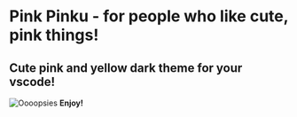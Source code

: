 # Pink Pinku - for people who like cute, pink things!  
## Cute pink and yellow dark theme for your vscode! 

![Oooopsies](https://github.com/Mosse-Sox/pink-pinku-colour-theme-vscode/blob/main/pink-pinku-screenshot.png?raw=true "Pink Pinku in action!")
**Enjoy!**
